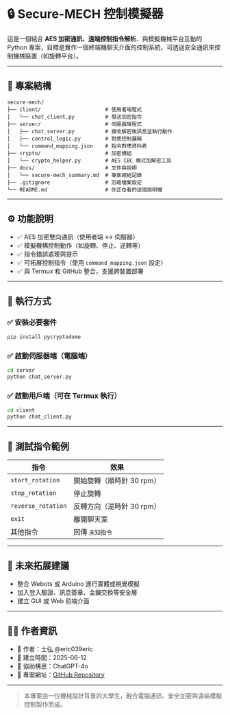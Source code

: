 # 🔒 Secure-MECH 控制模擬器

這是一個結合 **AES 加密通訊、遠端控制指令解析**、與模擬機械平台互動的 Python 專案，目標是實作一個終端機聊天介面的控制系統，可透過安全通訊來控制機械裝置（如旋轉平台）。

---

## 📁 專案結構

```
secure-mech/
├── client/                     # 使用者端程式
│   └── chat_client.py          # 發送加密指令
├── server/                     # 伺服器端程式
│   ├── chat_server.py          # 接收解密後訊息並執行動作
│   ├── control_logic.py        # 對應控制邏輯
│   └── command_mapping.json    # 指令對應資料表
├── crypto/                     # 加密模組
│   └── crypto_helper.py        # AES CBC 模式加解密工具
├── docs/                       # 文件與說明
│   └── secure-mech_summary.md  # 專案總結記錄
├── .gitignore                  # 忽略檔案設定
└── README.md                   # 你正在看的這個說明檔
```

---

## ⚙️ 功能說明

- ✅ AES 加密雙向通訊（使用者端 ↔ 伺服器）
- ✅ 模擬機構控制動作（如旋轉、停止、逆轉等）
- ✅ 指令錯誤處理與提示
- ✅ 可拓展控制指令（使用 `command_mapping.json` 設定）
- ✅ 與 Termux 和 GitHub 整合，支援跨裝置部署

---

## 🚀 執行方式

### ✅ 安裝必要套件

```bash
pip install pycryptodome
```

### ✅ 啟動伺服器端（電腦端）

```bash
cd server
python chat_server.py
```

### ✅ 啟動用戶端（可在 Termux 執行）

```bash
cd client
python chat_client.py
```

---

## 🧪 測試指令範例

| 指令              | 效果                           |
|-------------------|--------------------------------|
| `start_rotation`  | 開始旋轉（順時針 30 rpm）      |
| `stop_rotation`   | 停止旋轉                       |
| `reverse_rotation`| 反轉方向（逆時針 30 rpm）      |
| `exit`            | 離開聊天室                     |
| 其他指令          | 回傳 `未知指令`                |

---

## 🔮 未來拓展建議

- 整合 Webots 或 Arduino 進行實體或視覺模擬
- 加入登入驗證、訊息簽章、金鑰交換等安全層
- 建立 GUI 或 Web 前端介面

---

## 👨‍💻 作者資訊

- 📛 作者：士弘 @eric039eric
- 📆 建立時間：2025-06-12
- 🧠 協助構思：ChatGPT-4o
- 🔗 專案網址：[GitHub Repository](https://github.com/eric039eric/secure-mech)

---

> 本專案由一位機械設計背景的大學生，融合電腦通訊、安全加密與遠端模擬控制製作而成。
